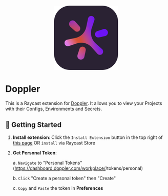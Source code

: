 <p align="center">
    <img src="./assets/doppler.png" width="200" height="200" />
</p>

# Doppler

This is a Raycast extension for [Doppler](https://doppler.com/). It allows you to view your Projects with their Configs, Environments and Secrets.

## 🚀 Getting Started

1. **Install extension**: Click the `Install Extension` button in the top right of [this page](https://www.raycast.com/xmok/doppler) OR `install` via Raycast Store

2. **Get Personal Token**:

    a. `Navigate` to "Personal Tokens" (https://dashboard.doppler.com/workplace/<SLUG>/tokens/personal)

    b. `Click` "Create a personal token" then "Create"
    
    c. `Copy` and `Paste` the token in **Preferences**